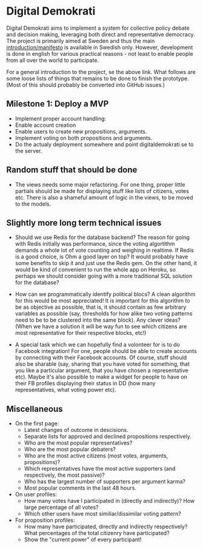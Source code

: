 
Digital Demokrati
=================

Digital Demokrati aims to implement a system for collective policy debate and decision making, leveraging both direct and representative democracy. The project is primarily aimed at Sweden and thus the main [introduction/manifesto](http://digitaldemokrati.se/) is available in Swedish only. However, development is done in english for various practical reasons - not least to enable people from all over the world to participate.

For a general introduction to the project, se the above link. What follows are some loose lists of things that remains to be done to finish the prototype. (Most of this should probably be converted into GitHub issues.)

Milestone 1: Deploy a MVP
-------------------------

* Implement proper account handling:
 * Enable account creation
* Enable users to create new propositions, arguments.
* Implement voting on both propositions and arguments.
* Do the actualy deployment somewhere and point digitaldemokrati.se to the server.

Random stuff that should be done
--------------------------------

* The views needs some major refactoring. For one thing, proper little partials should be made for displaying stuff like lists of citizens, votes etc. There is also a shameful amount of logic in the views, to be moved to the models.

Slightly more long term technical issues
----------------------------------------

* Should we use Redis for the database backend? The reason for going with Redis initially was performance, since the voting algortithm demands a whole lot of vote counting and weighing in realtime. If Redis is a good choice, is Ohm a good layer on top? It would probably have some benefits to skip it and just use the Redis gem. On the other hand, it would be kind of convenient to run the whole app on Heroku, so perhaps we should consider going with a more traditional SQL solution for the database?

* How can we programmatically identify political blocs? A clean algorithm for this would be most appreciated! It is important for this algorithm to be as objective as possible, that is, it should contain as few arbitrary variables as possible (say, thresholds for how alike two voting patterns need to be to be clustered into the same block). Any clever ideas? (When we have a solution it will be way fun to see which citizens are most representative for their respective blocks, etc!)

* A special task which we can hopefully find a volonteer for is to do Facebook integration! For one, people should be able to create accounts by connecting with their Facebook accounts. Of course, stuff should also be sharable (say, sharing that you have voted for something, that you like a particular argument, that you have chosen a representative etc). Maybe it's also possible to make a widget for people to have on their FB profiles displaying their status in DD (how many representatives, what voting power etc).

Miscellaneous
-------------

* On the first page:
  * Latest changes of outcome in descisions.
  * Separate lists for approved and declined propositions respectively.
  * Who are the most popular representatives?
  * Who are the most popular debaters?
  * Who are the most active citizens (most votes, arguments, propositions)?
  * Which representatives have the most active supporters (and respectively, the most passive)?
  * Who has the largest number of supporters per argument karma?
  * Most popular comments in the last 48 hours.
* On user profiles:
  * How many votes have I participated in (directly and indirectly)? How large percentage of all votes?
  * Which other users have most similiar/dissimilar voting pattern?
* For proposition profiles:
  * How many have participated, directly and indirectly respectively? What percentages of the total citizenry have participated?
  * Show the "current power" of every participant!
  
  


